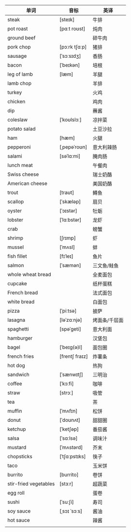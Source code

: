 
| 单词                    | 音标             | 英译      |
| --------------------- | -------------- | ------- |
| steak                 | [steɪk]        | 牛排      |
| pot roast             | [pɑːt roʊst]   | 炖肉      |
| ground beef           |                | 碎牛肉     |
| pork chop             | [pɔːrk tʃɑːp]  | 猪排      |
| sausage               | [ˈsɔːsɪdʒ]     | 香肠      |
| bacon                 | [ˈbeɪkən]      | 培根      |
| leg of lamb           | [læm]          | 羊腿      |
| lamb chop             |                | 羊排      |
| turkey                |                | 火鸡      |
| chicken               |                | 鸡肉      |
| dip                   |                | 蘸酱      |
| coleslaw              | [ˈkoʊlslɔː]    | 凉拌菜     |
| potato salad          |                | 土豆沙拉    |
| ham                   | [hæm]          | 火腿      |
| pepperoni             | [ˌpepəˈroʊn]   | 意大利辣肠   |
| salami                | [səˈlɑːmi]     | 腌肉肠     |
| lunch meat            |                | 午餐肉     |
| Swiss cheese          |                | 瑞士奶酪    |
| American cheese       |                | 美国奶酪    |
| trout                 | [traʊt]        | 鳟鱼      |
| scallop               | [ˈskæləp]      | 扇贝      |
| oyster                | [ˈɔɪstər]      | 牡蛎      |
| lobster               | [ˈlɑːbstər]    | 龙虾      |
| crab                  |                | 螃蟹      |
| shrimp                | [ʃrɪmp]        | 虾       |
| mussel                | [ˈmʌsl]        | 蚌       |
| fish fillet           | [fɪˈleɪ]       | 鱼片      |
| salmon                | [ˈsæmən]       | 三文鱼/鲑鱼  |
| whole wheat bread     |                | 全麦面包    |
| cupcake               |                | 纸杯蛋糕    |
| French bread          |                | 法式面包    |
| white bread           |                | 白面包     |
| pizza                 | [ˈpiːtsə]      | 披萨      |
| lasagna               | [ləˈzɑːnjə]    | 烤面条/千层面 |
| spaghetti             | [spəˈɡeti]     | 意大利面    |
| hamburger             |                | 汉堡包     |
| bagel                 | [ˈbeɪɡ(ə)l]    | 面包圈     |
| french fries          | [frentʃ fraɪz] | 炸薯条     |
| hot dog               |                | 热狗      |
| sandwich              | [ˈsænwɪtʃ]     | 三明治     |
| coffee                | [ˈkɔːfi]       | 咖啡      |
| straw                 | [strɔː]        | 吸管      |
| tea                   |                | 茶       |
| muffin                | [ˈmʌfɪn]       | 松饼      |
| donut                 | [ˈdoʊnʌt]      | 甜甜圈     |
| ketchup               | [ˈketʃəp]      | 番茄酱     |
| salsa                 | [ˈsɑːlsə]      | 调味汁     |
| mustard               | [ˈmʌstərd]     | 芥末      |
| chopsticks            | [ˈtʃɑːpstɪks]  | 筷子      |
| taco                  |                | 玉米饼     |
| burrito               | [burrito]      | 卷饼      |
| stir-fried vegetables | [stɜːr]        | 超蔬菜     |
| egg roll              |                | 蛋卷      |
| sushi                 | [ˈsuːʃi]       | 寿司      |
| soy sauce             | [ˌsɔɪ ˈsɔːs]   | 酱油      |
| hot sauce             |                | 辣酱      |
|                       |                |         |
